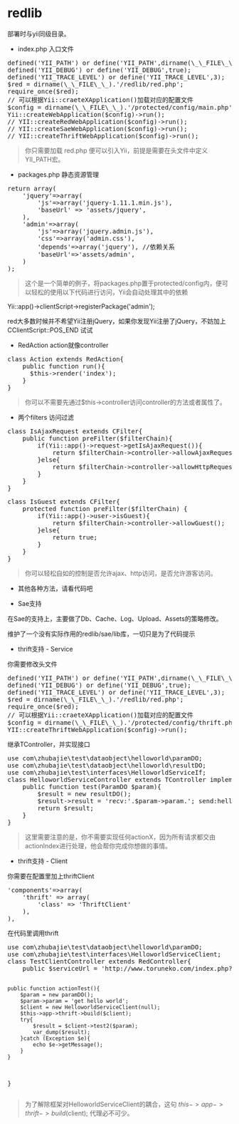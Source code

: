 redlib
======

部署时与yii同级目录。

- index.php 入口文件
<pre>
defined('YII_PATH') or define('YII_PATH',dirname(\_\_FILE\_\_).DIRECTORY_SEPARATOR.'framework');
defined('YII_DEBUG') or define('YII_DEBUG',true);
defined('YII_TRACE_LEVEL') or define('YII_TRACE_LEVEL',3);
$red = dirname(\_\_FILE\_\_).'/redlib/red.php';
require_once($red);
// 可以根据Yii::craeteXApplication()加载对应的配置文件
$config = dirname(\_\_FILE\_\_).'/protected/config/main.php';
Yii::createWebApplication($config)->run();
// YII::createRedWebApplication($config)->run();
// YII::createSaeWebApplication($config)->run();
// YII::createThriftWebApplication($config)->run();
</pre>

> 你只需要加载 red.php 便可以引入Yii，前提是需要在头文件中定义YII_PATH宏。

- packages.php 静态资源管理
<pre>
return array(
	'jquery'=>array(
		'js'=>array('jquery-1.11.1.min.js'),
		'baseUrl' => 'assets/jquery',
	),
	'admin'=>array(
		'js'=>array('jquery.admin.js'),
		'css'=>array('admin.css'),
		'depends'=>array('jquery'), //依赖关系
		'baseUrl'=>'assets/admin',
	)
);
</pre>

> <p>这个是一个简单的例子，将packages.php置于protected/config内，便可以轻松的使用以下代码进行访问，Yii会自动处理其中的依赖</p>
<p>Yii::app()->clientScript->registerPackage('admin');</p>
<p>red大多数时候并不希望Yii注册jQuery，如果你发现Yii注册了jQuery，不妨加上 CClientScript::POS_END 试试</p>

- RedAction action就像controller
<pre>
class Action extends RedAction{
    public function run(){
      $this->render('index');
    }
}
</pre>

> 你可以不需要先通过$this->controller访问controller的方法或者属性了。

- 两个filters 访问过滤
<pre>
class IsAjaxRequest extends CFilter{
	public function preFilter($filterChain){
		if(Yii::app()->request->getIsAjaxRequest()){
			return $filterChain->controller->allowAjaxRequest();
		}else{
			return $filterChain->controller->allowHttpRequest();
		}
	}
}
</pre>
<pre>
class IsGuest extends CFilter{
	protected function preFilter($filterChain) {
		if(Yii::app()->user->isGuest){
			return $filterChain->controller->allowGuest();
		}else{
			return true;
		}
	}
}
</pre>

> 你可以轻松自如的控制是否允许ajax、http访问，是否允许游客访问。

- 其他各种方法，请看代码吧

- Sae支持
<p>在Sae的支持上，主要做了Db、Cache、Log、Upload、Assets的策略修改。</p>
<p>维护了一个没有实际作用的redlib/sae/lib库，一切只是为了代码提示</p>

- thrift支持 - Service
<p>你需要修改头文件</p>
<pre>
defined('YII_PATH') or define('YII_PATH',dirname(\_\_FILE\_\_).DIRECTORY_SEPARATOR.'framework');
defined('YII_DEBUG') or define('YII_DEBUG',true);
defined('YII_TRACE_LEVEL') or define('YII_TRACE_LEVEL',3);
$red = dirname(\_\_FILE\_\_).'/redlib/red.php';
require_once($red);
// 可以根据Yii::craeteXApplication()加载对应的配置文件
$config = dirname(\_\_FILE\_\_).'/protected/config/thrift.php';
YII::createThriftWebApplication($config)->run();
</pre>
<p>继承TController，并实现接口</p>
<pre>
use com\zhubajie\test\dataobject\helloworld\paramDO;
use com\zhubajie\test\dataobject\helloworld\resultDO;
use com\zhubajie\test\interfaces\HelloworldServiceIf;
class HelloworldServiceController extends TController implements HelloworldServiceIf{
    public function test(ParamDO $param){
        $result = new resultDO();
        $result->result = 'recv:'.$param->param.'; send:helloworld';
        return $result;
    }
}
</pre>

> 这里需要注意的是，你不需要实现任何actionX，因为所有请求都交由actionIndex进行处理，他会帮你完成你想做的事情。

- thrift支持 - Client
<p>你需要在配置里加上thriftClient</p>
<pre>
'components'=>array(
    'thrift' => array(
        'class' => 'ThriftClient'
    ),
),
</pre>
<p>在代码里调用thrift</p>
<pre>
use com\zhubajie\test\dataobject\helloworld\paramDO;
use com\zhubajie\test\interfaces\HelloworldServiceClient;
class TestClientController extends RedController{
    public $serviceUrl = 'http://www.toruneko.com/index.php?r=helloworldService';

    public function actionTest(){
        $param = new paramDO();
        $param->param = 'get hello world';
        $client = new HelloworldServiceClient(null);
        $this->app->thrift->build($client);
        try{
            $result = $client->test2($param);
            var_dump($result);
        }catch (Exception $e){
            echo $e->getMessage();
        }
    }
}
</pre>

> 为了解除框架对HelloworldServiceClient的耦合，这句 $this->app->thrift->build($client); 代理必不可少。
